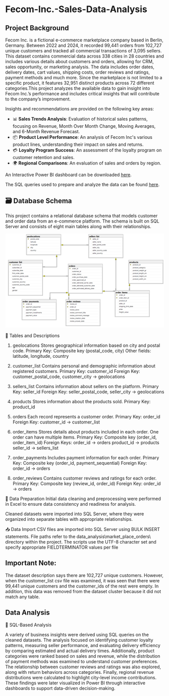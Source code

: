 # Fecom-Inc.-Sales-Data-Analysis

## Project Background
Fecom Inc. is a fictional e-commerce marketplace company based in Berlin, Germany. Between 2022 and 2024, it recorded 99,441 orders from 102,727 unique customers and tracked all commercial transactions of 3,095 sellers. This dataset contains commercial data across 338 cities in 28 countries and includes various details about customers and orders, allowing for CRM, sales opportunity, or marketing analysis. The data includes order dates, delivery dates, cart values, shipping costs, order reviews and ratings, payment methods and much more. Since the marketplace is not limited to a specific product, it features 32,951 distinct products across 72 different categories.This project analyzes the available data to gain insight into Fecom Inc.’s performance and includes critical insights that will contribute to the company’s improvement.

Insights and recommendations are provided on the following key areas: 
- 📊 **Sales Trends Analysis**: Evaluation of historical sales patterns, focusing on Revenue, Month Over Month Change, Moving Averages, and 6-Month Revenue Forecast.
- 📦 **Product Level Performance**: An analysis of Fecom Inc's various product lines, understanding their impact on sales and returns.
- 💳 **Loyalty Program Success**: An assessment of the loyalty program on customer retention and sales.
- 🌍 **Regional Comparisons**: An evaluation of sales and orders by region.

An Interactive Power BI dashboard can be downloaded [here](https://drive.google.com/drive/folders/1zOMeSxpi79LqGce3ZOB6tDb-YG1m_edx?usp=sharing).

The SQL queries used to prepare and analyze the data can be found [here](https://github.com/fkaya18/Fecom-Inc.-Sales-Data-Analysis/blob/main/fecom_inc_SQLQuery.sql).

## 🗃️ Database Schema
This project contains a relational database schema that models customer and order data from an e-commerce platform. The schema is built on SQL Server and consists of eight main tables along with their relationships.

![Database Schema](database_diagram.png)

🔧 Tables and Descriptions
1. geolocations
Stores geographical information based on city and postal code.
Primary Key: Composite key (postal_code, city)
Other fields: latitude, longitude, country

2. customer_list
Contains personal and demographic information about registered customers.
Primary Key: customer_id
Foreign Key: customer_postal_code, customer_city → geolocations

3. sellers_list
Contains information about sellers on the platform.
Primary Key: seller_id
Foreign Key: seller_postal_code, seller_city → geolocations

4. products
Stores information about the products sold.
Primary Key: product_id

5. orders
Each record represents a customer order.
Primary Key: order_id
Foreign Key: customer_id → customer_list

6. order_items
Stores details about products included in each order. One order can have multiple items.
Primary Key: Composite key (order_id, order_item_id)
Foreign Keys:
order_id → orders
product_id → products
seller_id → sellers_list

7. order_payments
Includes payment information for each order.
Primary Key: Composite key (order_id, payment_sequential)
Foreign Key: order_id → orders

8. order_reviews
Contains customer reviews and ratings for each order.
Primary Key: Composite key (review_id, order_id)
Foreign Key: order_id → orders

🔧 Data Preparation
Initial data cleaning and preprocessing were performed in Excel to ensure data consistency and readiness for analysis.

Cleaned datasets were imported into SQL Server, where they were organized into separate tables with appropriate relationships.

📥 Data Import
CSV files are imported into SQL Server using BULK INSERT statements. File paths refer to the data_analysis\market_place_orders\ directory within the project. The scripts use the UTF-8 character set and specify appropriate FIELDTERMINATOR values per file

## Important Note:
The dataset description says there are 102,727 unique customers. However, when the customer_list csv file was examined, it was seen that there were 99,441 unique customers and the customer_ids of the rest were empty. In addition, this data was removed from the dataset cluster because it did not match any table.

## Data Analysis
🧠 SQL-Based Analysis

A variety of business insights were derived using SQL queries on the cleaned datasets. The analysis focused on identifying customer loyalty patterns, measuring seller performance, and evaluating delivery efficiency by comparing estimated and actual delivery times. Additionally, product categories were ranked based on sales and revenue, while the distribution of payment methods was examined to understand customer preferences. The relationship between customer reviews and ratings was also explored, along with return behaviors across categories. Finally, regional revenue distributions were calculated to highlight city-level income contributions. These findings were later visualized in Power BI through interactive dashboards to support data-driven decision-making.
